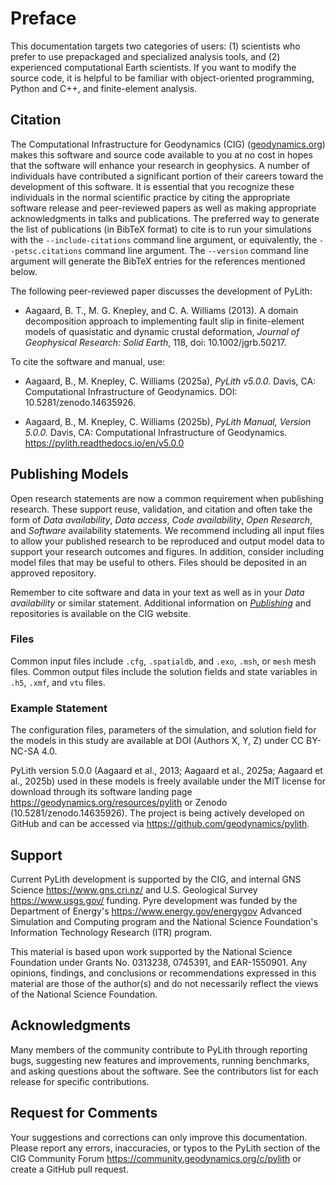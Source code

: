 # Preface

This documentation targets two categories of users: (1) scientists who prefer to use prepackaged and specialized analysis tools, and (2) experienced computational Earth scientists.
If you want to modify the source code, it is helpful to be familiar with object-oriented programming, Python and C++, and finite-element analysis.

## Citation

The Computational Infrastructure for Geodynamics (CIG) ([geodynamics.org](https://geodynamics.org/)) makes this software and source code available to you at no cost in hopes that the software will enhance your research in geophysics.
A number of individuals have contributed a significant portion of their careers toward the development of this software.
It is essential that you recognize these individuals in the normal scientific practice by citing the appropriate software release and peer-reviewed papers as well as making appropriate acknowledgments in talks and publications.
The preferred way to generate the list of publications (in BibTeX format) to cite is to run your simulations with the `--include-citations` command line argument, or equivalently, the `--petsc.citations` command line argument.
The `--version` command line argument will generate the BibTeX entries for the references mentioned below.

The following peer-reviewed paper discusses the development of PyLith:

- Aagaard, B. T., M. G. Knepley, and C. A. Williams (2013). A domain decomposition approach to implementing fault slip in finite-element models of quasistatic and dynamic crustal deformation, *Journal of Geophysical Research: Solid Earth*, 118, doi: 10.1002/jgrb.50217.

To cite the software and manual, use:

- Aagaard, B., M. Knepley, C. Williams (2025a), *PyLith v5.0.0.* Davis, CA: Computational Infrastructure of Geodynamics. DOI: 10.5281/zenodo.14635926.

- Aagaard, B., M. Knepley, C. Williams (2025b), *PyLith Manual, Version 5.0.0.* Davis, CA: Computational Infrastructure of Geodynamics. https://pylith.readthedocs.io/en/v5.0.0

## Publishing Models

Open research statements are now a common requirement when publishing research.
These support reuse, validation, and citation and often take the form of *Data availability*, *Data access*, *Code availability*, *Open Research*, and *Software* availability statements.
We recommend including all input files to allow your published research to be reproduced and output model data to support your research outcomes and figures.
In addition, consider including model files that may be useful to others.
Files should be deposited in an approved repository.

Remember to cite software and data in your text as well as in your *Data availability* or similar statement.
Additional information on [*Publishing*](https://geodynamics.org/software/software-bp/software-publishing) and repositories is available on the CIG website.

### Files

Common input files include `.cfg`, `.spatialdb`, and `.exo`, `.msh`, or `mesh` mesh files.
Common output files include the solution fields and state variables in `.h5`, `.xmf`, and `vtu` files.

### Example Statement

The configuration files, parameters of the simulation, and solution field for the models in this study are available at DOI (Authors X, Y, Z) under CC BY-NC-SA 4.0.

PyLith version 5.0.0 (Aagaard et al., 2013; Aagaard et al., 2025a; Aagaard et al., 2025b) used in these models is freely available under the MIT license for download through its software landing page https://geodynamics.org/resources/pylith or Zenodo (10.5281/zenodo.14635926).
The project is being actively developed on GitHub and can be accessed via https://github.com/geodynamics/pylith.

## Support

Current PyLith development is supported by the CIG, and internal GNS Science <https://www.gns.cri.nz/> and U.S. Geological Survey <https://www.usgs.gov/> funding.
Pyre development was funded by the Department of Energy's <https://www.energy.gov/energygov> Advanced Simulation and Computing program and the National Science Foundation's Information Technology Research (ITR) program.

This material is based upon work supported by the National Science Foundation under Grants No. 0313238, 0745391, and EAR-1550901.
Any opinions, findings, and conclusions or recommendations expressed in this material are those of the author(s) and do not necessarily reflect the views of the National Science Foundation.

## Acknowledgments

Many members of the community contribute to PyLith through reporting bugs, suggesting new features and improvements, running benchmarks, and asking questions about the software.
See the contributors list for each release for specific contributions.

## Request for Comments

Your suggestions and corrections can only improve this documentation.
Please report any errors, inaccuracies, or typos to the PyLith section of the CIG Community Forum <https://community.geodynamics.org/c/pylith> or create a GitHub pull request.

